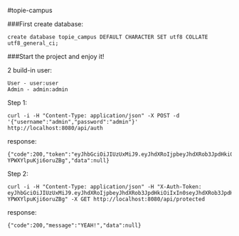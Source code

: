 #topie-campus



###First create database:


```
create database topie_campus DEFAULT CHARACTER SET utf8 COLLATE utf8_general_ci;
```
###Start the project and enjoy it!

2 build-in user:
```
User - user:user
Admin - admin:admin
```

Step 1:
```
curl -i -H "Content-Type: application/json" -X POST -d '{"username":"admin","password":"admin"}' http://localhost:8080/api/auth
```

response:
```
{"code":200,"token":"eyJhbGciOiJIUzUxMiJ9.eyJhdXRoIjpbeyJhdXRob3JpdHkiOiIxIn0seyJhdXRob3JpdHkiOiIyIn1dLCJjcmVhdGVkIjoxNDY3MDgxMTI4MjQ2LCJleHAiOjE0Njc2ODU5MjgsInVzZXIiOiJhZG1pbiJ9.vy_EWXAr8iduuDqVInjICyLngv8is90pEUNaR7V8Ok4ipsgQPrXN4yCxH7PjixJKcwc-YPWXYlpuKji6oruZBg","data":null}
```

Step 2:
```
curl -i -H "Content-Type: application/json" -H "X-Auth-Token: eyJhbGciOiJIUzUxMiJ9.eyJhdXRoIjpbeyJhdXRob3JpdHkiOiIxIn0seyJhdXRob3JpdHkiOiIyIn1dLCJjcmVhdGVkIjoxNDY3MDgxMTI4MjQ2LCJleHAiOjE0Njc2ODU5MjgsInVzZXIiOiJhZG1pbiJ9.vy_EWXAr8iduuDqVInjICyLngv8is90pEUNaR7V8Ok4ipsgQPrXN4yCxH7PjixJKcwc-YPWXYlpuKji6oruZBg" -X GET http://localhost:8080/api/protected
```

response:
```
{"code":200,"message":"YEAH!","data":null}
```
